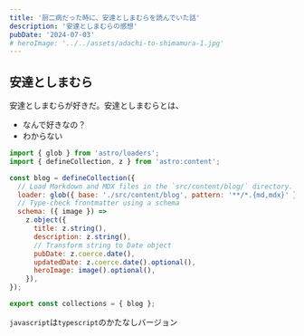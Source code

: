 ```yaml
---
title: '厨二病だった時に、安達としまむらを読んでいた話'
description: '安達としまむらの感想'
pubDate: '2024-07-03'
# heroImage: '../../assets/adachi-to-shimamura-1.jpg'
---
```


## 安達としまむら

安達としまむらが好きだ。安達としまむらとは、

- なんで好きなの？
- わからない

```javascript
import { glob } from 'astro/loaders';
import { defineCollection, z } from 'astro:content';

const blog = defineCollection({
  // Load Markdown and MDX files in the `src/content/blog/` directory.
  loader: glob({ base: './src/content/blog', pattern: '**/*.{md,mdx}' }),
  // Type-check frontmatter using a schema
  schema: ({ image }) =>
    z.object({
      title: z.string(),
      description: z.string(),
      // Transform string to Date object
      pubDate: z.coerce.date(),
      updatedDate: z.coerce.date().optional(),
      heroImage: image().optional(),
    }),
});

export const collections = { blog };
```

`javascript`は`typescript`のかたなしバージョン
